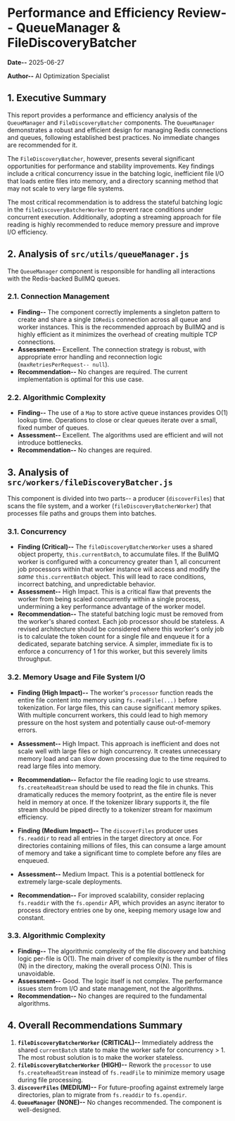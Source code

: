 # Performance and Efficiency Review-- QueueManager & FileDiscoveryBatcher

**Date--** 2025-06-27

**Author--** AI Optimization Specialist

## 1. Executive Summary

This report provides a performance and efficiency analysis of the `QueueManager` and `FileDiscoveryBatcher` components. The `QueueManager` demonstrates a robust and efficient design for managing Redis connections and queues, following established best practices. No immediate changes are recommended for it.

The `FileDiscoveryBatcher`, however, presents several significant opportunities for performance and stability improvements. Key findings include a critical concurrency issue in the batching logic, inefficient file I/O that loads entire files into memory, and a directory scanning method that may not scale to very large file systems.

The most critical recommendation is to address the stateful batching logic in the `fileDiscoveryBatcherWorker` to prevent race conditions under concurrent execution. Additionally, adopting a streaming approach for file reading is highly recommended to reduce memory pressure and improve I/O efficiency.

## 2. Analysis of `src/utils/queueManager.js`

The `QueueManager` component is responsible for handling all interactions with the Redis-backed BullMQ queues.

### 2.1. Connection Management

-   **Finding--** The component correctly implements a singleton pattern to create and share a single `IORedis` connection across all queue and worker instances. This is the recommended approach by BullMQ and is highly efficient as it minimizes the overhead of creating multiple TCP connections.
-   **Assessment--** Excellent. The connection strategy is robust, with appropriate error handling and reconnection logic (`maxRetriesPerRequest-- null`).
-   **Recommendation--** No changes are required. The current implementation is optimal for this use case.

### 2.2. Algorithmic Complexity

-   **Finding--** The use of a `Map` to store active queue instances provides O(1) lookup time. Operations to close or clear queues iterate over a small, fixed number of queues.
-   **Assessment--** Excellent. The algorithms used are efficient and will not introduce bottlenecks.
-   **Recommendation--** No changes are required.

## 3. Analysis of `src/workers/fileDiscoveryBatcher.js`

This component is divided into two parts-- a producer (`discoverFiles`) that scans the file system, and a worker (`fileDiscoveryBatcherWorker`) that processes file paths and groups them into batches.

### 3.1. Concurrency

-   **Finding (Critical)--** The `fileDiscoveryBatcherWorker` uses a shared object property, `this.currentBatch`, to accumulate files. If the BullMQ worker is configured with a concurrency greater than 1, all concurrent job processors within that worker instance will access and modify the *same* `this.currentBatch` object. This will lead to race conditions, incorrect batching, and unpredictable behavior.
-   **Assessment--** High Impact. This is a critical flaw that prevents the worker from being scaled concurrently within a single process, undermining a key performance advantage of the worker model.
-   **Recommendation--** The stateful batching logic must be removed from the worker's shared context. Each job processor should be stateless. A revised architecture should be considered where this worker's only job is to calculate the token count for a single file and enqueue it for a dedicated, separate batching service. A simpler, immediate fix is to enforce a concurrency of 1 for this worker, but this severely limits throughput.

### 3.2. Memory Usage and File System I/O

-   **Finding (High Impact)--** The worker's `processor` function reads the entire file content into memory using `fs.readFile(...)` before tokenization. For large files, this can cause significant memory spikes. With multiple concurrent workers, this could lead to high memory pressure on the host system and potentially cause out-of-memory errors.
-   **Assessment--** High Impact. This approach is inefficient and does not scale well with large files or high concurrency. It creates unnecessary memory load and can slow down processing due to the time required to read large files into memory.
-   **Recommendation--** Refactor the file reading logic to use streams. `fs.createReadStream` should be used to read the file in chunks. This dramatically reduces the memory footprint, as the entire file is never held in memory at once. If the tokenizer library supports it, the file stream should be piped directly to a tokenizer stream for maximum efficiency.

-   **Finding (Medium Impact)--** The `discoverFiles` producer uses `fs.readdir` to read all entries in the target directory at once. For directories containing millions of files, this can consume a large amount of memory and take a significant time to complete before any files are enqueued.
-   **Assessment--** Medium Impact. This is a potential bottleneck for extremely large-scale deployments.
-   **Recommendation--** For improved scalability, consider replacing `fs.readdir` with the `fs.opendir` API, which provides an async iterator to process directory entries one by one, keeping memory usage low and constant.

### 3.3. Algorithmic Complexity

-   **Finding--** The algorithmic complexity of the file discovery and batching logic per-file is O(1). The main driver of complexity is the number of files (N) in the directory, making the overall process O(N). This is unavoidable.
-   **Assessment--** Good. The logic itself is not complex. The performance issues stem from I/O and state management, not the algorithms.
-   **Recommendation--** No changes are required to the fundamental algorithms.

## 4. Overall Recommendations Summary

1.  **`fileDiscoveryBatcherWorker` (CRITICAL)--** Immediately address the shared `currentBatch` state to make the worker safe for concurrency > 1. The most robust solution is to make the worker stateless.
2.  **`fileDiscoveryBatcherWorker` (HIGH)--** Rework the `processor` to use `fs.createReadStream` instead of `fs.readFile` to minimize memory usage during file processing.
3.  **`discoverFiles` (MEDIUM)--** For future-proofing against extremely large directories, plan to migrate from `fs.readdir` to `fs.opendir`.
4.  **`QueueManager` (NONE)--** No changes recommended. The component is well-designed.